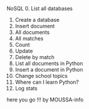 NoSQL
0. List all databases
1. Create a database
2. Insert document
3. All documents
4. All matches
5. Count
6. Update
7. Delete by match
8. List all documents in Python
9. Insert a document in Python
10. Change school topics
11. Where can I learn Python?
12. Log stats

here you  go !!!
by MOUSSA-info 
